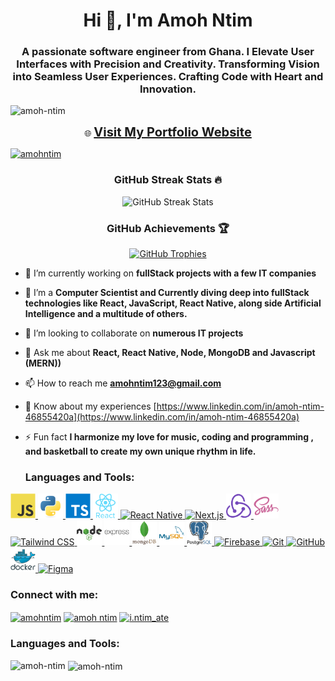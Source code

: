 <h1 align="center">Hi 👋, I'm Amoh Ntim</h1>
<h3 align="center">A passionate software engineer from Ghana. I Elevate User Interfaces with Precision and Creativity. Transforming Vision into Seamless User Experiences. Crafting Code with Heart and Innovation.</h3>

<p align="left"> <img src="https://komarev.com/ghpvc/?username=amoh-ntim&label=Profile%20views&color=0e75b6&style=flat" alt="amoh-ntim" /> </p>

<p align="center">
  🌐 <a href="https://sammycom.vercel.app" target="_blank" style="font-size: 20px; font-weight: bold;">Visit My Portfolio Website</a>
</p>

<p align="left"> <a href="[https://twitter.com/amohntim](https://x.com/amohntim2?t=MMRp-KWy9udN8gHIjZSrxQ&s=09)" target="blank"><img src="https://img.shields.io/twitter/follow/amohntim?logo=twitter&style=for-the-badge" alt="amohntim" /></a> </p>
<h3 align="center">GitHub Streak Stats 🔥</h3>

<p align="center">
  <img src="https://streak-stats.demolab.com/?user=amoh-ntim&theme=highcontrast&hide_border=true" alt="GitHub Streak Stats">

</p>
<h3 align="center">GitHub Achievements 🏆</h3>
<p align="center"> 
  <a href="https://github.com/ryo-ma/github-profile-trophy">
    <img src="https://github-profile-trophy.vercel.app/?username=amoh-ntim&theme=gruvbox&margin-w=15&margin-h=15&column=7&no-frame=true" alt="GitHub Trophies" />
  </a> 
</p>

- 🔭 I’m currently working on **fullStack projects with a few IT companies**

- 🌱 I’m a **Computer Scientist and Currently diving deep into fullStack technologies like React, JavaScript, React Native, along side Artificial Intelligence and a multitude of others.**

- 👯 I’m looking to collaborate on **numerous IT projects**

- 💬 Ask me about **React, React Native, Node, MongoDB and Javascript (MERN))**

- 📫 How to reach me **amohntim123@gmail.com**

- 📄 Know about my experiences [https://www.linkedin.com/in/amoh-ntim-46855420a](https://www.linkedin.com/in/amoh-ntim-46855420a)

- ⚡ Fun fact **I harmonize my love for music, coding and programming , and basketball to create my own unique rhythm in life.**

  <h3 align="left">Languages and Tools:</h3>
<p align="left">
  <!-- Programming Languages -->
  <a href="https://developer.mozilla.org/en-US/docs/Web/JavaScript" target="_blank" rel="noreferrer">
    <img src="https://raw.githubusercontent.com/devicons/devicon/master/icons/javascript/javascript-original.svg" alt="JavaScript" width="40" height="40"/>
  </a>
  <a href="https://www.python.org" target="_blank" rel="noreferrer">
    <img src="https://raw.githubusercontent.com/devicons/devicon/master/icons/python/python-original.svg" alt="Python" width="40" height="40"/>
  </a>
  <a href="https://www.typescriptlang.org/" target="_blank" rel="noreferrer">
    <img src="https://raw.githubusercontent.com/devicons/devicon/master/icons/typescript/typescript-original.svg" alt="TypeScript" width="40" height="40"/>
  </a>

  <!-- Frontend Development -->
  <a href="https://reactjs.org/" target="_blank" rel="noreferrer">
    <img src="https://raw.githubusercontent.com/devicons/devicon/master/icons/react/react-original-wordmark.svg" alt="React" width="40" height="40"/>
  </a>
  <a href="https://reactnative.dev/" target="_blank" rel="noreferrer">
    <img src="https://reactnative.dev/img/header_logo.svg" alt="React Native" width="40" height="40"/>
  </a>
  <a href="https://nextjs.org/" target="_blank" rel="noreferrer">
    <img src="https://cdn.worldvectorlogo.com/logos/nextjs-2.svg" alt="Next.js" width="40" height="40"/>
  </a>
  <a href="https://redux.js.org/" target="_blank" rel="noreferrer">
    <img src="https://raw.githubusercontent.com/devicons/devicon/master/icons/redux/redux-original.svg" alt="Redux" width="40" height="40"/>
  </a>
  <a href="https://sass-lang.com" target="_blank" rel="noreferrer">
    <img src="https://raw.githubusercontent.com/devicons/devicon/master/icons/sass/sass-original.svg" alt="Sass" width="40" height="40"/>
  </a>
  <a href="https://tailwindcss.com/" target="_blank" rel="noreferrer">
    <img src="https://www.vectorlogo.zone/logos/tailwindcss/tailwindcss-icon.svg" alt="Tailwind CSS" width="40" height="40"/>
  </a>

  <!-- Backend Development -->
  <a href="https://nodejs.org" target="_blank" rel="noreferrer">
    <img src="https://raw.githubusercontent.com/devicons/devicon/master/icons/nodejs/nodejs-original-wordmark.svg" alt="Node.js" width="40" height="40"/>
  </a>
  <a href="https://expressjs.com" target="_blank" rel="noreferrer">
    <img src="https://raw.githubusercontent.com/devicons/devicon/master/icons/express/express-original-wordmark.svg" alt="Express.js" width="40" height="40"/>
  </a>

  <!-- Databases -->
  <a href="https://www.mongodb.com/" target="_blank" rel="noreferrer">
    <img src="https://raw.githubusercontent.com/devicons/devicon/master/icons/mongodb/mongodb-original-wordmark.svg" alt="MongoDB" width="40" height="40"/>
  </a>
  <a href="https://www.mysql.com/" target="_blank" rel="noreferrer">
    <img src="https://raw.githubusercontent.com/devicons/devicon/master/icons/mysql/mysql-original-wordmark.svg" alt="MySQL" width="40" height="40"/>
  </a>
  <a href="https://www.postgresql.org" target="_blank" rel="noreferrer">
    <img src="https://raw.githubusercontent.com/devicons/devicon/master/icons/postgresql/postgresql-original-wordmark.svg" alt="PostgreSQL" width="40" height="40"/>
  </a>
  <a href="https://firebase.google.com/" target="_blank" rel="noreferrer">
    <img src="https://www.vectorlogo.zone/logos/firebase/firebase-icon.svg" alt="Firebase" width="40" height="40"/>
  </a>

  <!-- DevOps & Tools -->
  <a href="https://git-scm.com/" target="_blank" rel="noreferrer">
    <img src="https://www.vectorlogo.zone/logos/git-scm/git-scm-icon.svg" alt="Git" width="40" height="40"/>
  </a>
  <a href="https://github.com" target="_blank" rel="noreferrer">
    <img src="https://www.vectorlogo.zone/logos/github/github-icon.svg" alt="GitHub" width="40" height="40"/>
  </a>
  <a href="https://docker.com" target="_blank" rel="noreferrer">
    <img src="https://raw.githubusercontent.com/devicons/devicon/master/icons/docker/docker-original-wordmark.svg" alt="Docker" width="40" height="40"/>
  </a>

  <!-- Design Tools -->
  <a href="https://www.figma.com/" target="_blank" rel="noreferrer">
    <img src="https://www.vectorlogo.zone/logos/figma/figma-icon.svg" alt="Figma" width="40" height="40"/>
  </a>
 
</p>


<h3 align="left">Connect with me:</h3>
<p align="left">
<a href="https://twitter.com/amohntim" target="blank"><img align="center" src="https://raw.githubusercontent.com/rahuldkjain/github-profile-readme-generator/master/src/images/icons/Social/twitter.svg" alt="amohntim" height="30" width="40" /></a>
<a href="https://linkedin.com/in/amoh ntim" target="blank"><img align="center" src="https://raw.githubusercontent.com/rahuldkjain/github-profile-readme-generator/master/src/images/icons/Social/linked-in-alt.svg" alt="amoh ntim" height="30" width="40" /></a>
<a href="https://instagram.com/i.ntim_ate" target="blank"><img align="center" src="https://raw.githubusercontent.com/rahuldkjain/github-profile-readme-generator/master/src/images/icons/Social/instagram.svg" alt="i.ntim_ate" height="30" width="40" /></a>
</p>

<h3 align="left">Languages and Tools:</h3>
<p align="left"> 
  <!-- Add your language and tool icons here as before -->
</p>




<p><img align="left" src="https://github-readme-stats.vercel.app/api/top-langs?username=amoh-ntim&show_icons=true&locale=en&layout=compact" alt="amoh-ntim" /></p>

<p>&nbsp;<img align="center" src="https://github-readme-stats.vercel.app/api?username=amoh-ntim&show_icons=true&locale=en" alt="amoh-ntim" /></p>
